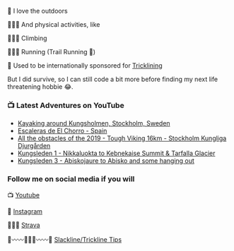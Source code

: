 🌄 I love the outdoors 

🤸🏼‍♂️ And physical activities, like

🧗🏻‍♂️ Climbing

🏃🏻‍♂️ Running (Trail Running 💚)

🎢 Used to be internationally sponsored for [Tricklining](https://youtu.be/AwZD0W4QY4c)

But I did survive, so I can still code a bit more before finding my next life threatening hobbie 😂.

### 📺 Latest Adventures on YouTube

<!-- YOUTUBE:START -->
- [Kayaking around Kungsholmen, Stockholm, Sweden](https://www.youtube.com/watch?v=wCGwy946yVM)
- [Escaleras de El Chorro - Spain](https://www.youtube.com/watch?v=y4JLVnsr-sw)
- [All the obstacles of the 2019 - Tough Viking 16km - Stockholm Kungliga Djurgården](https://www.youtube.com/watch?v=g3cOLuMDaGo)
- [Kungsleden 1 - Nikkaluokta to Kebnekaise Summit & Tarfalla Glacier](https://www.youtube.com/watch?v=4x0KCpIk1fw)
- [Kungsleden 3 - Abiskojaure to Abisko and some hanging out](https://www.youtube.com/watch?v=C2WJa-lDPPc)
<!-- YOUTUBE:END -->

### Follow me on social media if you will
📺 [Youtube](https://www.youtube.com/decabecanomato/?sub_confirmation=1)

📸 [Instagram](https://www.instagram.com/decabecanomato)

🏃🏻‍♂️ [Strava](https://www.strava.com/athletes/12209995)

🌲〰️〰️🚶🏻‍♂️〰️〰️🌲 [Slackline/Trickline Tips](https://www.youtube.com/slacklinetrickpedia/?sub_confirmation=1)